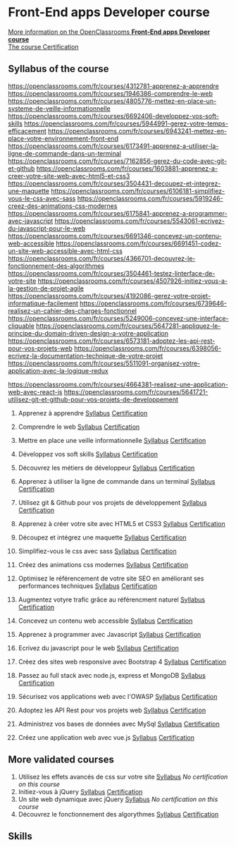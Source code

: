# Front-End apps Developer course
[More information on the OpenClassrooms **Front-End apps Developer course**](https://openclassrooms.com/fr/paths/314-developpeur-front-end)  
[The course Certification](https://github.com/s-manguy/diploma/blob/main/FRONT-END/sandrine-manguy-certification-Front-End-apps.png)

## Syllabus of the course
https://openclassrooms.com/fr/courses/4312781-apprenez-a-apprendre
https://openclassrooms.com/fr/courses/1946386-comprendre-le-web
https://openclassrooms.com/fr/courses/4805776-mettez-en-place-un-systeme-de-veille-informationnelle
https://openclassrooms.com/fr/courses/6692406-developpez-vos-soft-skills
https://openclassrooms.com/fr/courses/5944991-gerez-votre-temps-efficacement
https://openclassrooms.com/fr/courses/6943241-mettez-en-place-votre-environnement-front-end
https://openclassrooms.com/fr/courses/6173491-apprenez-a-utiliser-la-ligne-de-commande-dans-un-terminal
https://openclassrooms.com/fr/courses/7162856-gerez-du-code-avec-git-et-github
https://openclassrooms.com/fr/courses/1603881-apprenez-a-creer-votre-site-web-avec-html5-et-css3
https://openclassrooms.com/fr/courses/3504431-decoupez-et-integrez-une-maquette
https://openclassrooms.com/fr/courses/6106181-simplifiez-vous-le-css-avec-sass
https://openclassrooms.com/fr/courses/5919246-creez-des-animations-css-modernes
https://openclassrooms.com/fr/courses/6175841-apprenez-a-programmer-avec-javascript
https://openclassrooms.com/fr/courses/5543061-ecrivez-du-javascript-pour-le-web
https://openclassrooms.com/fr/courses/6691346-concevez-un-contenu-web-accessible
https://openclassrooms.com/fr/courses/6691451-codez-un-site-web-accessible-avec-html-css
https://openclassrooms.com/fr/courses/4366701-decouvrez-le-fonctionnement-des-algorithmes
https://openclassrooms.com/fr/courses/3504461-testez-linterface-de-votre-site
https://openclassrooms.com/fr/courses/4507926-initiez-vous-a-la-gestion-de-projet-agile
https://openclassrooms.com/fr/courses/4192086-gerez-votre-projet-informatique-facilement
https://openclassrooms.com/fr/courses/6739646-realisez-un-cahier-des-charges-fonctionnel
https://openclassrooms.com/fr/courses/5249006-concevez-une-interface-cliquable
https://openclassrooms.com/fr/courses/5647281-appliquez-le-principe-du-domain-driven-design-a-votre-application
https://openclassrooms.com/fr/courses/6573181-adoptez-les-api-rest-pour-vos-projets-web
https://openclassrooms.com/fr/courses/6398056-ecrivez-la-documentation-technique-de-votre-projet
https://openclassrooms.com/fr/courses/5511091-organisez-votre-application-avec-la-logique-redux


https://openclassrooms.com/fr/courses/4664381-realisez-une-application-web-avec-react-js
https://openclassrooms.com/fr/courses/5641721-utilisez-git-et-github-pour-vos-projets-de-developpement






1. Apprenez à apprendre [Syllabus](https://openclassrooms.com/fr/courses/4312781-apprenez-a-apprendre) [Certification]()  
1. Comprendre le web [Syllabus](https://openclassrooms.com/fr/courses/1946386-comprendre-le-web) [Certification]()  
1. Mettre en place une veille informationnelle [Syllabus](https://openclassrooms.com/fr/courses/4805776-mettez-en-place-un-systeme-de-veille-informationnelle) [Certification]()   
1. Développez vos soft skills [Syllabus](https://openclassrooms.com/fr/courses/6692406-developpez-vos-soft-skills) [Certification]()  
1. Découvrez les métiers de développeur [Syllabus](https://openclassrooms.com/fr/courses/6817086-decouvrez-les-metiers-de-developpeur) [Certification]()  

1. Apprenez à utiliser la ligne de commande dans un terminal [Syllabus](https://openclassrooms.com/fr/courses/6173491-apprenez-a-utiliser-la-ligne-de-commande-dans-un-terminal) [Certification]()  
1. Utilisez git & Github pour vos projets de développement [Syllabus](https://openclassrooms.com/fr/courses/5641721-utilisez-git-et-github-pour-vos-projets-de-developpement) [Certification]()  
1. Apprenez à créer votre site avec HTML5 et CSS3 [Syllabus](https://openclassrooms.com/fr/courses/1603881-apprenez-a-creer-votre-site-web-avec-html5-et-css3) [Certification]()  
1. Découpez et intégrez une maquette [Syllabus](https://openclassrooms.com/fr/courses/3504431-decoupez-et-integrez-une-maquette) [Certification]()  
1. Simplifiez-vous le css avec sass [Syllabus](https://openclassrooms.com/fr/courses/6106181-simplifiez-vous-le-css-avec-sass) [Certification]()  
1. Créez des animations css modernes [Syllabus](https://openclassrooms.com/fr/courses/5919246-creez-des-animations-css-modernes) [Certification]()  
1. Optimisez le référencement de votre site SEO en améliorant ses performances techniques [Syllabus](https://openclassrooms.com/fr/courses/5922626-optimisez-le-referencement-de-votre-site-seo-en-ameliorant-ses-performances-techniques) [Certification]()  
1. Augmentez votyre trafic grâce au référencment naturel [Syllabus](https://openclassrooms.com/fr/courses/5561431-augmentez-votre-trafic-grace-au-referencement-naturel-seo) [Certification]()  
1. Concevez un contenu web accessible [Syllabus](https://openclassrooms.com/fr/courses/6691346-concevez-un-contenu-web-accessible) [Certification]()  
1. Apprenez à programmer avec Javascript [Syllabus](https://openclassrooms.com/fr/courses/6175841-apprenez-a-programmer-avec-javascript) [Certification]()  
1. Ecrivez du javascript pour le web [Syllabus](https://openclassrooms.com/fr/courses/5543061-ecrivez-du-javascript-pour-le-web) [Certification]()  
1. Créez des sites web responsive avec Bootstrap 4 [Syllabus](https://openclassrooms.com/fr/courses/6391096-creez-des-sites-web-responsive-avec-bootstrap-4) [Certification]()  
1. Passez au full stack avec node.js, express et MongoDB [Syllabus](https://openclassrooms.com/fr/courses/6390246-passez-au-full-stack-avec-node-js-express-et-mongodb) [Certification]()  
1. Sécurisez vos applications web avec l'OWASP [Syllabus](https://openclassrooms.com/fr/courses/6179306-securisez-vos-applications-web-avec-lowasp) [Certification]() 
1. Adoptez les API Rest pour vos projets web [Syllabus](https://openclassrooms.com/fr/courses/6573181-adoptez-les-api-rest-pour-vos-projets-web) [Certification]()  
1. Administrez vos bases de données avec MySql [Syllabus](https://openclassrooms.com/fr/courses/1959476-administrez-vos-bases-de-donnees-avec-mysql) [Certification]() 
1. Créez une application web avec vue.js [Syllabus](https://openclassrooms.com/fr/courses/6390311-creez-une-application-web-avec-vue-js) [Certification]()  


## More validated courses
1. Utilisez les effets avancés de css sur votre site [Syllabus](https://openclassrooms.com/fr/courses/2745636-utilisez-les-effets-avances-de-css-sur-votre-site) *No certification on this course*  
2. Initiez-vous à jQuery [Syllabus](https://openclassrooms.com/fr/courses/3504441-introduction-a-jquery) [Certification]()  
3. Un site web dynamique avec jQuery [Syllabus](https://openclassrooms.com/fr/courses/1567926-un-site-web-dynamique-avec-jquery) *No certification on this course*  
4. Découvrez le fonctionnement des algorythmes [Syllabus](https://openclassrooms.com/fr/courses/4366701-decouvrez-le-fonctionnement-des-algorithmes) [Certification]()  
## Skills
